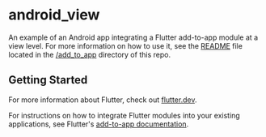 # android_view

An example of an Android app integrating a Flutter add-to-app module at a view
level. For more information on how to use it, see the [README](../README.md) 
file located in the [/add_to_app](/add_to_app) directory of this repo.

## Getting Started

For more information about Flutter, check out
[flutter.dev](https://flutter.dev).

For instructions on how to integrate Flutter modules into your existing
applications, see Flutter's
[add-to-app documentation](https://flutter.dev/docs/development/add-to-app).
